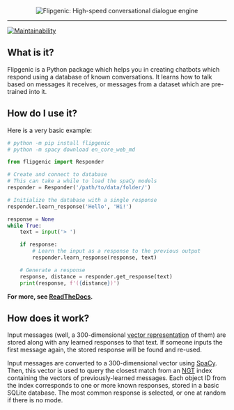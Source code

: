 <p align="center">
  <img
    src="images/header.png"
    alt="Flipgenic: High-speed conversational dialogue engine"
  />
</p>

---

[![Maintainability](https://api.codeclimate.com/v1/badges/07fceb32b49fc9aa5efe/maintainability)](https://codeclimate.com/github/AlphaMycelium/flipgenic/maintainability)

## What is it?

Flipgenic is a Python package which helps you in creating chatbots which
respond using a database of known conversations. It learns how to talk based on
messages it receives, or messages from a dataset which are pre-trained into it.

## How do I use it?

Here is a very basic example:

```python
# python -m pip install flipgenic
# python -m spacy download en_core_web_md

from flipgenic import Responder

# Create and connect to database
# This can take a while to load the spaCy models
responder = Responder('/path/to/data/folder/')

# Initialize the database with a single response
responder.learn_response('Hello', 'Hi!')

response = None
while True:
    text = input('> ')

    if response:
        # Learn the input as a response to the previous output
        responder.learn_response(response, text)

    # Generate a response
    response, distance = responder.get_response(text)
    print(response, f'({distance})')
```

**For more, see [ReadTheDocs](https://flipgenic.readthedocs.io/en/latest/quickstart.html).**

## How does it work?

Input messages (well, a 300-dimensional
[vector representation](https://spacy.io/api/token#vector) of them) are stored
along with any learned responses to that text. If someone inputs the first
message again, the stored response will be found and re-used.

Input messages are converted to a 300-dimensional vector using
[SpaCy](https://spacy.io/api/token#vector). Then, this vector is used to
query the closest match from an [NGT](https://github.com/yahoojapan/NGT)
index containing the vectors of previously-learned messages. Each object ID
from the index corresponds to one or more known responses, stored in a
basic SQLite database. The most common response is selected, or one at random
if there is no mode.
